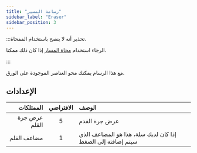 ```yaml
---
title: "رسامة المسير"
sidebar_label: "Eraser"
sidebar_position: 3
---
```


:::تحذير أنه لا ينصح باستخدام الممحاة.

الرجاء استخدام [محاة المسار](path_eraser) إذا كان ذلك ممكنا.

:::

مع هذا الرسام يمكنك محو العناصر الموجودة على الورق.

## الإعدادات

|     الممتلكات | الافتراضي | الوصف                                                       |
| -------------:|:---------:|:----------------------------------------------------------- |
| عرض جرة القلم |     5     | عرض جرة القدم                                               |
|   مضاعف القلم |     1     | إذا كان لديك سلة، هذا هو المضاعف الذي سيتم إضافته إلى الضغط |
